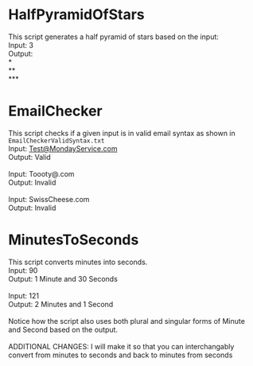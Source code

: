 # HalfPyramidOfStars

This script generates a half pyramid of stars based on the input:\
	Input: 3\
	Output:\
	\*\
	\*\*\
	\*\*\*
# EmailChecker

This script checks if a given input is in valid email syntax as shown in `EmailCheckerValidSyntax.txt`\
Input: Test@MondayService.com\
Output: Valid\
\
Input: Toooty@.com\
Output: Invalid\
\
Input: SwissCheese.com\
Output: Invalid
# MinutesToSeconds

This script converts minutes into seconds.\
Input: 90\
Output: 1 Minute and 30 Seconds\
\
Input: 121\
Output: 2 Minutes and 1 Second\
\
Notice how the script also uses both plural and singular forms of Minute and Second based on the output.\
\
ADDITIONAL CHANGES: I will make it so that you can interchangably convert from minutes to seconds and back to minutes from seconds